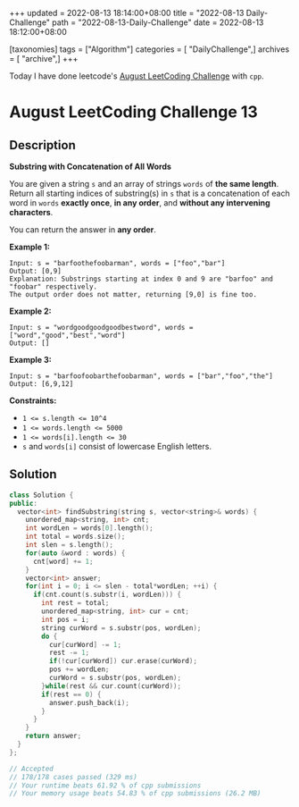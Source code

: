 +++
updated = 2022-08-13 18:14:00+08:00
title = "2022-08-13 Daily-Challenge"
path = "2022-08-13-Daily-Challenge"
date = 2022-08-13 18:12:00+08:00

[taxonomies]
tags = ["Algorithm"]
categories = [ "DailyChallenge",]
archives = [ "archive",]
+++

Today I have done leetcode's [August LeetCoding Challenge](https://leetcode.com/problems/substring-with-concatenation-of-all-words/) with `cpp`.

<!-- more -->

# August LeetCoding Challenge 13

## Description

**Substring with Concatenation of All Words**

You are given a string `s` and an array of strings `words` of **the same length**. Return all starting indices of substring(s) in `s` that is a concatenation of each word in `words` **exactly once**, **in any order**, and **without any intervening characters**.

You can return the answer in **any order**.

 

**Example 1:**

```
Input: s = "barfoothefoobarman", words = ["foo","bar"]
Output: [0,9]
Explanation: Substrings starting at index 0 and 9 are "barfoo" and "foobar" respectively.
The output order does not matter, returning [9,0] is fine too.
```

**Example 2:**

```
Input: s = "wordgoodgoodgoodbestword", words = ["word","good","best","word"]
Output: []
```

**Example 3:**

```
Input: s = "barfoofoobarthefoobarman", words = ["bar","foo","the"]
Output: [6,9,12]
```

 

**Constraints:**

- `1 <= s.length <= 10^4`
- `1 <= words.length <= 5000`
- `1 <= words[i].length <= 30`
- `s` and `words[i]` consist of lowercase English letters.


## Solution

``` cpp
class Solution {
public:
  vector<int> findSubstring(string s, vector<string>& words) {
    unordered_map<string, int> cnt;
    int wordLen = words[0].length();
    int total = words.size();
    int slen = s.length();
    for(auto &word : words) {
      cnt[word] += 1;
    }
    vector<int> answer;
    for(int i = 0; i <= slen - total*wordLen; ++i) {
      if(cnt.count(s.substr(i, wordLen))) {
        int rest = total;
        unordered_map<string, int> cur = cnt;
        int pos = i;
        string curWord = s.substr(pos, wordLen);
        do {
          cur[curWord] -= 1;
          rest -= 1;
          if(!cur[curWord]) cur.erase(curWord);
          pos += wordLen;
          curWord = s.substr(pos, wordLen);
        }while(rest && cur.count(curWord));
        if(rest == 0) {
          answer.push_back(i);
        }
      }
    }
    return answer;
  }
};

// Accepted
// 178/178 cases passed (329 ms)
// Your runtime beats 61.92 % of cpp submissions
// Your memory usage beats 54.83 % of cpp submissions (26.2 MB)
```
